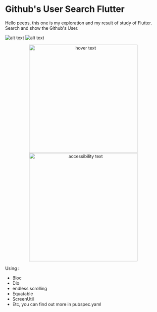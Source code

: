 # Github's User Search Flutter

Hello peeps, this one is my exploration and my result of study of Flutter. Search and show the Github's User.

![alt text](https://raw.githubusercontent.com/programmermager/github-search-user-flutter/master/screenshot/photo_2020-12-02_20-50-42.jpg)
![alt text](https://raw.githubusercontent.com/programmermager/github-search-user-flutter/master/screenshot/photo_2020-12-02_20-50-47.jpg)

<p align="center">
  <img src="https://raw.githubusercontent.com/programmermager/github-search-user-flutter/master/screenshot/photo_2020-12-02_20-50-42.jpg" width="350" title="hover text">
  <img src="https://raw.githubusercontent.com/programmermager/github-search-user-flutter/master/screenshot/photo_2020-12-02_20-50-47.jpg" width="350" alt="accessibility text">
</p>

Using :
- Bloc
- Dio
- endless scrolling
- Equatable
- ScreenUtil
- Etc, you can find out more in pubspec.yaml
